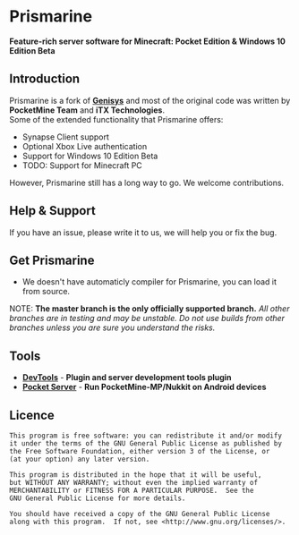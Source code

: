 Prismarine
===================

__Feature-rich server software for Minecraft: Pocket Edition & Windows 10 Edition Beta__

Introduction
-------------
Prismarine is a fork of **[Genisys](https://github.com/iTXTech/Genisys)** and most of the original code was written by **PocketMine Team** and **iTX Technologies**.<br>
Some of the extended functionality that Prismarine offers:

* Synapse Client support
* Optional Xbox Live authentication
* Support for Windows 10 Edition Beta
* TODO: Support for Minecraft PC

However, Prismarine still has a long way to go. We welcome contributions.

Help & Support
-------------
If you have an issue, please write it to us, we will help you or fix the bug.

Get Prismarine
-------------
* We doesn't have automaticly compiler for Prismarine, you can load it from source.

NOTE: **The master branch is the only officially supported branch.**
_All other branches are in testing and may be unstable. Do not use builds from other branches unless you are sure you understand the risks._

Tools
-------------
* **[DevTools](https://github.com/PocketMine/DevTools)** - **Plugin and server development tools plugin**
* **[Pocket Server](https://github.com/fengberd/MinecraftPEServer)** - **Run PocketMine-MP/Nukkit on Android devices**

Licence
-------------
	This program is free software: you can redistribute it and/or modify
	it under the terms of the GNU General Public License as published by
	the Free Software Foundation, either version 3 of the License, or
	(at your option) any later version.

	This program is distributed in the hope that it will be useful,
	but WITHOUT ANY WARRANTY; without even the implied warranty of
	MERCHANTABILITY or FITNESS FOR A PARTICULAR PURPOSE.  See the
	GNU General Public License for more details.

	You should have received a copy of the GNU General Public License
	along with this program.  If not, see <http://www.gnu.org/licenses/>.

